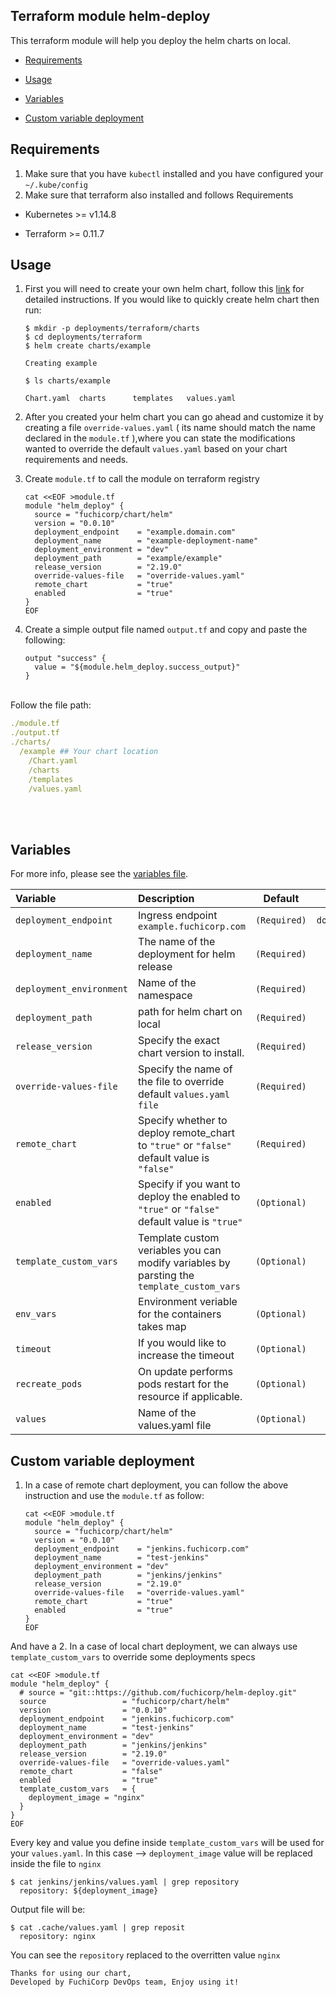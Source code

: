 ## Terraform module helm-deploy

This terraform module will help you deploy the helm charts on local.

- [Requirements](#Requirements)

- [Usage](#usage)

- [Variables](#variables)

- [Custom variable deployment](#custom-variable-deployment)

## Requirements
1. Make sure that you have `kubectl` installed and you have configured your `~/.kube/config` 
2. Make sure that terraform also installed and follows Requirements

  * Kubernetes  >=  v1.14.8

  * Terraform >= 0.11.7


## Usage

1. First you will need to create your own helm chart, follow this [link](https://docs.bitnami.com/kubernetes/how-to/create-your-first-helm-chart/) for detailed instructions. If you would like to quickly create helm chart then run:

    ```
    $ mkdir -p deployments/terraform/charts  
    $ cd deployments/terraform
    $ helm create charts/example

    Creating example

    $ ls charts/example

    Chart.yaml  charts      templates   values.yaml
    ```

2. After you created your helm chart you can go ahead and customize it by creating a file `override-values.yaml` ( its name should match the name declared in the `module.tf` ),where you can state the modifications wanted to override the default `values.yaml` based on your chart requirements and needs. 

3. Create `module.tf` to call the module on terraform registry

    ```
    cat <<EOF >module.tf
    module "helm_deploy" {
      source = "fuchicorp/chart/helm"
      version = "0.0.10"
      deployment_endpoint    = "example.domain.com"
      deployment_name        = "example-deployment-name"
      deployment_environment = "dev"
      deployment_path        = "example/example"      
      release_version        = "2.19.0"
      override-values-file   = "override-values.yaml"
      remote_chart           = "true"
      enabled                = "true"
    }
    EOF
    ```
4. Create a simple output file named `output.tf` and copy and paste the following:
    ```
    output "success" {
      value = "${module.helm_deploy.success_output}"
    }
    ```


<br>Follow the file path:
```yaml
./module.tf
./output.tf
./charts/
  /example ## Your chart location 
    /Chart.yaml
    /charts
    /templates
    /values.yaml
```
<br><br>

## Variables

For more info, please see the [variables file](variables.tf).

| Variable                 | Description                                                                                 | Default      | Type            |
| :----------------------- | :------------------------------------------------------------------------------------------ | :----------: | :-------------: |
| `deployment_endpoint`    | Ingress endpoint `example.fuchicorp.com`                                                    | `(Required)` | `domain/string` |
| `deployment_name`        | The name of the deployment for helm release                                                 | `(Required)` | `string`        |
| `deployment_environment` | Name of the namespace                                                                       | `(Required)` | `string`        |
| `deployment_path`        | path for helm chart on local                                                                | `(Required)` | `string`        |
| `release_version`        | Specify the exact chart version to install.                                                 | `(Required)` | `string`        |
| `override-values-file`   | Specify the name of the file to override default `values.yaml file`                         | `(Required)` | `string`        |
| `remote_chart`           | Specify whether to deploy remote_chart to `"true"` or `"false"` default value is `"false"`  | `(Required)` | `bool`          |
| `enabled`                | Specify if you want to deploy the enabled to `"true"` or `"false"` default value is `"true"`| `(Optional)` | `bool`          |
| `template_custom_vars`   | Template custom veriables you can modify variables by parsting the `template_custom_vars`   | `(Optional)` | `map`           |
| `env_vars`               | Environment veriable for the containers takes map                                           | `(Optional)` | `map`           |
| `timeout`                | If you would like to increase the timeout                                                   | `(Optional)` | `number`        |
| `recreate_pods`          | On update performs pods restart for the resource if applicable.                             | `(Optional)` | `bool`          |       
| `values`                 | Name of the values.yaml file                                                                | `(Optional)` | `string`        |



## Custom variable deployment 
1. In a case of remote chart deployment, you can follow the above instruction and use the `module.tf` as follow:
    ```
    cat <<EOF >module.tf
    module "helm_deploy" {
      source = "fuchicorp/chart/helm"
      version = "0.0.10"
      deployment_endpoint    = "jenkins.fuchicorp.com"
      deployment_name        = "test-jenkins"
      deployment_environment = "dev"
      deployment_path        = "jenkins/jenkins"   
      release_version        = "2.19.0"
      override-values-file   = "override-values.yaml"
      remote_chart           = "true"
      enabled                = "true"
    }
    EOF
    ```
And have a 
2. In a case of local chart deployment, we can always use `template_custom_vars` to override some deployments specs

```
cat <<EOF >module.tf
module "helm_deploy" {
  # source = "git::https://github.com/fuchicorp/helm-deploy.git"
  source                 = "fuchicorp/chart/helm"
  version                = "0.0.10"
  deployment_endpoint    = "jenkins.fuchicorp.com"
  deployment_name        = "test-jenkins"
  deployment_environment = "dev"
  deployment_path        = "jenkins/jenkins"
  release_version        = "2.19.0"
  override-values-file   = "override-values.yaml"
  remote_chart           = "false"
  enabled                = "true"
  template_custom_vars   = {
    deployment_image = "nginx"
  }
}
EOF
```

Every key and value you define inside `template_custom_vars` will be used for your `values.yaml`. 
In this case  --> `deployment_image` value will be replaced inside the file to `nginx` 

```
$ cat jenkins/jenkins/values.yaml | grep repository   
  repository: ${deployment_image}
```

Output file will be: 

```
$ cat .cache/values.yaml | grep reposit
  repository: nginx
```

You can see the `repository` replaced to the overritten value `nginx`

```
Thanks for using our chart,
Developed by FuchiCorp DevOps team, Enjoy using it! 
```

